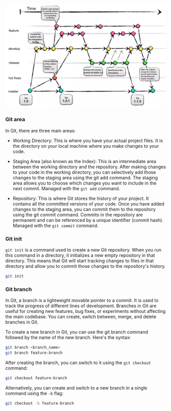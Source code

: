 ![39](../assets/39-gitflow.png)


### Git area

In Git, there are three main areas:

* Working Directory: This is where you have your actual project files. It is the directory on your local machine where you make changes to your code.

* Staging Area (also known as the Index): This is an intermediate area between the working directory and the repository. After making changes to your code in the working directory, you can selectively add those changes to the staging area using the git add command. The staging area allows you to choose which changes you want to include in the next commit. Managed with the `git add` command.

* Repository: This is where Git stores the history of your project. It contains all the committed versions of your code. Once you have added changes to the staging area, you can commit them to the repository using the git commit command. Commits in the repository are permanent and can be referenced by a unique identifier (commit hash). Managed with the `git commit` command.

### Git init

`git init` is a command used to create a new Git repository. When you run this command in a directory, it initializes a new empty repository in that directory. This means that Git will start tracking changes to files in that directory and allow you to commit those changes to the repository's history.

```bash
git init
```


### Git branch

In Git, a branch is a lightweight movable pointer to a commit. It is used to track the progress of different lines of development. Branches in Git are useful for creating new features, bug fixes, or experiments without affecting the main codebase. You can create, switch between, merge, and delete branches in Git.

To create a new branch in Git, you can use the git branch command followed by the name of the new branch. Here's the syntax:

```bash
git branch <branch_name>
git branch feature-branch
```

After creating the branch, you can switch to it using the `git checkout` command:

```bash
git checkout feature-branch
```

Alternatively, you can create and switch to a new branch in a single command using the `-b` flag:

```bash
git checkout -b feature-branch
```

